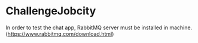 # ChallengeJobcity

In order to test the chat app, RabbitMQ server must be installed in machine. (https://www.rabbitmq.com/download.html)
